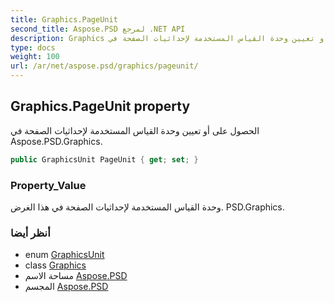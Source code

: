 ```yaml
---
title: Graphics.PageUnit
second_title: Aspose.PSD لمرجع .NET API
description: Graphics ملكية. الحصول على أو تعيين وحدة القياس المستخدمة لإحداثيات الصفحة في Aspose.PSD.Graphics.
type: docs
weight: 100
url: /ar/net/aspose.psd/graphics/pageunit/
---
```

## Graphics.PageUnit property

الحصول على أو تعيين وحدة القياس المستخدمة لإحداثيات الصفحة في Aspose.PSD.Graphics.

```csharp
public GraphicsUnit PageUnit { get; set; }
```

### Property_Value

وحدة القياس المستخدمة لإحداثيات الصفحة في هذا الغرض. PSD.Graphics.

### أنظر أيضا

* enum [GraphicsUnit](../../graphicsunit/)
* class [Graphics](../)
* مساحة الاسم [Aspose.PSD](../../graphics/)
* المجسم [Aspose.PSD](../../../)


